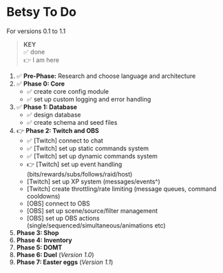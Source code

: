 # Betsy To Do

For versions 0.1 to 1.1

> **KEY**  
> ✅ done  
> 👉 I am here  

1. ✅ **Pre-Phase:** Research and choose language and architecture
2. ✅ **Phase 0: Core**
    - ✅ create core config module
    - ✅ set up custom logging and error handling
3. ✅ **Phase 1: Database**
    - ✅ design database
    - ✅ create schema and seed files
4. 👉 **Phase 2: Twitch and OBS**
    - ✅ [Twitch] connect to chat
    - ✅ [Twitch] set up static commands system
    - ✅ [Twitch] set up dynamic commands system
    - 👉 [Twitch] set up event handling (bits/rewards/subs/follows/raid/host)
    - [Twitch] set up XP system (messages/events^)
    - [Twitch] create throttling/rate limiting (message queues, command cooldowns)
    - [OBS] connect to OBS
    - [OBS] set up scene/source/filter management
    - [OBS] set up OBS actions (single/sequenced/simultaneous/animations etc)
5. **Phase 3: Shop**
6. **Phase 4: Inventory**
7. **Phase 5: DOMT**
8. **Phase 6: Duel** (_Version 1.0_)
9. **Phase 7: Easter eggs** (_Version 1.1_)